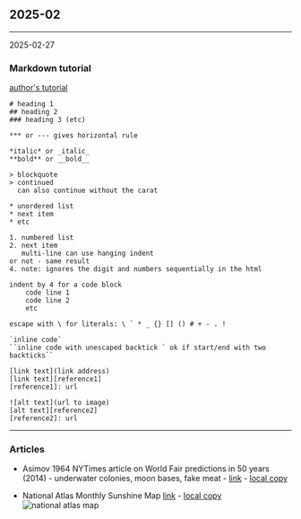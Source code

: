 ## 2025-02

---

2025-02-27

### Markdown tutorial
[author's tutorial][md-author]

    # heading 1
    ## heading 2
    ### heading 3 (etc)

    *** or --- gives horizontal rule

    *italic* or _italic_
    **bold** or __bold__

    > blockquote
    > continued
      can also continue without the carat

    * unordered list
    * next item
    * etc

    1. numbered list
    2. next item
       multi-line can use hanging indent
    or not - same result
    4. note: ignores the digit and numbers sequentially in the html

    indent by 4 for a code block
        code line 1
        code line 2
        etc

    escape with \ for literals: \ ` * _ {} [] () # + - . !

    `inline code`
    ``inline code with unescaped backtick ` ok if start/end with two backticks``

    [link text](link address)
    [link text][reference1]
    [reference1]: url

    ![alt text](url to image)
    [alt text][reference2]
    [reference2]: url

[md-author]: https://daringfireball.net/projects/markdown/syntax


---
### Articles

* Asimov 1964 NYTimes article on World Fair predictions in 50 years (2014) - underwater colonies, moon bases, fake meat - 
  [link][asimov] - [local copy][asimov-local]

* National Atlas Monthly Sunshine Map [link][sunshine-map] - [local copy][sunshine-local]
![national atlas map][sunshine-map]

[asimov]: https://archive.nytimes.com/www.nytimes.com/books/97/03/23/lifetimes/asi-v-fair.html
[asimov-local]: data-files/2025/02/asimov-1964.txt

[sunshine-map]: https://maps.lib.utexas.edu/maps/national_atlas_1970/ca000072.jpg
[sunshine-local]: data-files/2025/02/sunshine-map.jpg

